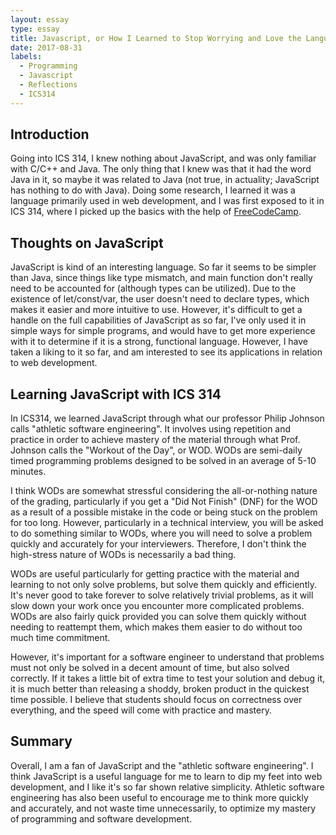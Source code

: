 ```yaml
---
layout: essay
type: essay
title: Javascript, or How I Learned to Stop Worrying and Love the Language
date: 2017-08-31
labels:
  - Programming
  - Javascript
  - Reflections
  - ICS314
---
```


## Introduction

Going into ICS 314, I knew nothing about JavaScript, and was only familiar with C/C++ and Java. The only thing that I knew was that it had the word Java in it, so maybe it was related to Java (not true, in actuality; JavaScript has nothing to do with Java). Doing some research, I learned it was a language primarily used in web development, and I was first exposed to it in ICS 314, where I picked up the basics with the help of [FreeCodeCamp](https://www.freecodecamp.org/).

## Thoughts on JavaScript

JavaScript is kind of an interesting language. So far it seems to be simpler than Java, since things like type mismatch, and main function don't really need to be accounted for (although types can be utilized). Due to the existence of let/const/var, the user doesn't need to declare types, which makes it easier and more intuitive to use. However, it's difficult to get a handle on the full capabilities of JavaScript as so far, I've only used it in simple ways for simple programs, and would have to get more experience with it to determine if it is a strong, functional language. However, I have taken a liking to it so far, and am interested to see its applications in relation to web development.

## Learning JavaScript with ICS 314

In ICS314, we learned JavaScript through what our professor Philip Johnson calls "athletic software engineering". It involves using repetition and practice in order to achieve mastery of the material through what Prof. Johnson calls the "Workout of the Day",  or WOD. WODs are semi-daily timed programming problems designed to be solved in an average of 5-10 minutes. 

I think WODs are somewhat stressful considering the all-or-nothing nature of the grading, particularly if you get a "Did Not Finish" (DNF) for the WOD as a result of a possible mistake in the code or being stuck on the problem for too long. However, particularly in a technical interview, you will be asked to do something similar to WODs, where you will need to solve a problem quickly and accurately for your interviewers. Therefore, I don't think the high-stress nature of WODs is necessarily a bad thing.

WODs are useful particularly for getting practice with the material and learning to not only solve problems, but solve them quickly and efficiently. It's never good to take forever to solve relatively trivial problems, as it will slow down your work once you encounter more complicated problems. WODs are also fairly quick provided you can solve them quickly without needing to reattempt them, which makes them easier to do without too much time commitment.

However, it's important for a software engineer to understand that problems must not only be solved in a decent amount of time, but also solved correctly. If it takes a little bit of extra time to test your solution and debug it, it is much better than releasing a shoddy, broken product in the quickest time possible. I believe that students should focus on correctness over everything, and the speed will come with practice and mastery.

## Summary

Overall, I am a fan of JavaScript and the "athletic software engineering". I think JavaScript is a useful language for me to learn to dip my feet into web development, and I like it's so far shown relative simplicity. Athletic software engineering has also been useful to encourage me to think more quickly and accurately, and not waste time unnecessarily, to optimize my mastery of programming and software development.
